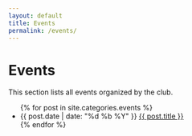 ```yaml
---
layout: default
title: Events
permalink: /events/
---
```


# Events

This section lists all events organized by the club.

<div class="post-block">
    <ul>
        {% for post in site.categories.events %}
            <li>
                <span class="post-date"> {{ post.date | date: "%d %b %Y" }} </span>
                <a class="post-link" href="{{ post.url | relative_url }}">{{ post.title }}</a>
            </li>
        {% endfor %}
    </ul>
</div>
